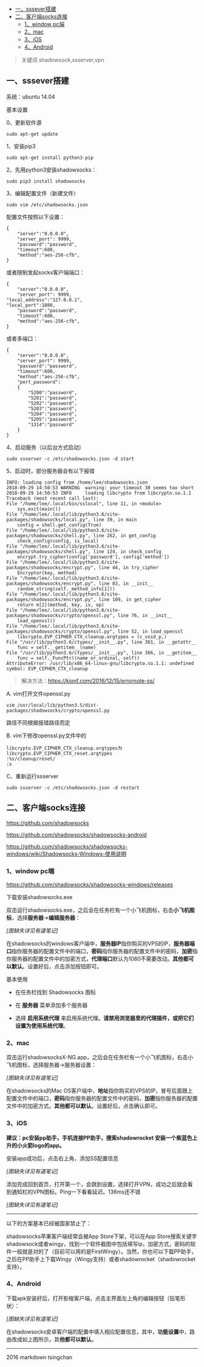 <!-- TOC -->

- [一、sssever搭建](#一sssever搭建)
- [二、客户端socks连接](#二客户端socks连接)
    - [1、window pc端](#1window-pc端)
    - [2、mac](#2mac)
    - [3、iOS](#3ios)
    - [4、Android](#4android)

<!-- /TOC -->

> 关键词 shadowsock,ssserver,vpn


## 一、sssever搭建

系统：ubuntu 14.04

基本设置

0、更新软件源

    sudo apt-get update

1、安装pip3

    sudo apt-get install python3-pip

2、先用python3安装shadowsocks：

    sudo pip3 install shadowsocks

3、编辑配置文件（新建文件）

    sudo vim /etc/shadowsocks.json

配置文件按照以下设置：

    {
        "server":"0.0.0.0",
        "server_port": 9999,
        "password":"password",
        "timeout":600,
        "method":"aes-256-cfb",
    }

或者限制发起socks客户端端口：

    {
        "server":"0.0.0.0",
        "server_port": 9999,
    "local_address":"127.0.0.1",
    "local_port":1080,
        "password":"password",
        "timeout":600,
        "method":"aes-256-cfb",
    }

或者多端口：

    {
        "server":"0.0.0.0",
        "server_port": 9999,
        "password":"password",
        "timeout":600,
        "method":"aes-256-cfb",
        "port_password":
        {
            "5200":"password",
            "5201":"password",
            "5202":"password",
            "5203":"password",
            "5204":"password",
            "5205":"password",
            "1314":"password"
        }
    }

4、启动服务（以后台方式启动）

    sudo ssserver -c /etc/shadowsocks.json -d start

5、启动时，部分服务器会有以下报错

    INFO: loading config from /home/lee/shadowsocks.json
    2018-09-29 14:50:53 WARNING  warning: your timeout 30 seems too short
    2018-09-29 14:50:53 INFO     loading libcrypto from libcrypto.so.1.1
    Traceback (most recent call last):
    File "/home/lee/.local/bin/sslocal", line 11, in <module>
        sys.exit(main())
    File "/home/lee/.local/lib/python3.6/site-packages/shadowsocks/local.py", line 39, in main
        config = shell.get_config(True)
    File "/home/lee/.local/lib/python3.6/site-packages/shadowsocks/shell.py", line 262, in get_config
        check_config(config, is_local)
    File "/home/lee/.local/lib/python3.6/site-packages/shadowsocks/shell.py", line 124, in check_config
        encrypt.try_cipher(config['password'], config['method'])
    File "/home/lee/.local/lib/python3.6/site-packages/shadowsocks/encrypt.py", line 44, in try_cipher
        Encryptor(key, method)
    File "/home/lee/.local/lib/python3.6/site-packages/shadowsocks/encrypt.py", line 83, in __init__
        random_string(self._method_info[1]))
    File "/home/lee/.local/lib/python3.6/site-packages/shadowsocks/encrypt.py", line 109, in get_cipher
        return m[2](method, key, iv, op)
    File "/home/lee/.local/lib/python3.6/site-packages/shadowsocks/crypto/openssl.py", line 76, in __init__
        load_openssl()
    File "/home/lee/.local/lib/python3.6/site-packages/shadowsocks/crypto/openssl.py", line 52, in load_openssl
        libcrypto.EVP_CIPHER_CTX_cleanup.argtypes = (c_void_p,)
    File "/usr/lib/python3.6/ctypes/__init__.py", line 361, in __getattr__
        func = self.__getitem__(name)
    File "/usr/lib/python3.6/ctypes/__init__.py", line 366, in __getitem__
        func = self._FuncPtr((name_or_ordinal, self))
    AttributeError: /usr/lib/x86_64-linux-gnu/libcrypto.so.1.1: undefined symbol: EVP_CIPHER_CTX_cleanup



> 解决方法：https://kionf.com/2016/12/15/errornote-ss/

A. vim打开文件openssl.py

    vim /usr/local/lib/python3.5/dist-packages/shadowsocks/crypto/openssl.py

路径不同根据报错路径而定

B. vim下修改openssl.py文件中的

    libcrypto.EVP_CIPHER_CTX_cleanup.argtypes为libcrypto.EVP_CIPHER_CTX_reset.argtypes
    :%s/cleanup/reset/
    :x

C、重新运行ssserver

    sudo ssserver -c /etc/shadowsocks.json -d restart

## 二、客户端socks连接

https://github.com/shadowsocks

https://github.com/shadowsocks/shadowsocks-android

https://github.com/shadowsocks/shadowsocks-windows/wiki/Shadowsocks-Windows-使用说明


### 1、window pc端

https://github.com/shadowsocks/shadowsocks-windows/releases

下载安装shadowsocks.exe

双击运行shadowsocks.exe，之后会在任务栏有一个小飞机图标，右击**小飞机图标**，选择**服务器**->**编辑服务器**：

*[图缺失详见有道笔记]*

在shadowsocks的windows客户端中，**服务器IP**指你购买的VPS的IP，**服务器端口**指你服务器的配置文件中的端口，**密码**指你服务器的配置文件中的密码，**加密**指你服务器的配置文件中的加密方式，**代理端口**默认为1080不需要改动。**其他都可以默认**。设置好后，点击添加按钮即可。

基本使用

- 在任务栏找到 Shadowsocks 图标

- 在 **服务器** 菜单添加多个服务器

- 选择 **启用系统代理** 来启用系统代理。**请禁用浏览器里的代理插件，或把它们设置为使用系统代理**。

### 2、mac

双击运行shadowsocksX-NG.app，之后会在任务栏有一个小飞机图标，右击小飞机图标，选择服务器->服务器设置：

*[图缺失详见有道笔记]*

在shadowsocks的Mac OS客户端中，**地址**指你购买的VPS的IP，冒号后面跟上配置文件中的端口，**密码**指你服务器的配置文件中的密码，**加密**指你服务器的配置文件中的加密方式。**其他都可以默认**。设置好后，点击确认即可。

### 3、iOS

**建议：pc安装pp助手，手机连接PP助手，搜索shadowrocket 安装一个紫蓝色上升的小火箭logo的app。**

安装app成功后，点击右上角，添加SS配置信息

*[图缺失详见有道笔记]*

添加完成回到首页，打开第一个，会跳到设置，选择打开VPN，成功之后就会看到通知栏的VPN图标。Ping一下看看延迟。136ms还不错

*[图缺失详见有道笔记]*

----

以下的方案基本已经被国家禁止了：

shadowsocks苹果客户端经常会被App Store下架，可以在App Store搜索关键字shadowsock或者wingy，找到一个软件截图中包括填写ip，加密方式，密码的软件一般就是对的了（目前可以用的是FirstWingy）。当然，你也可以下载PP助手，之后在PP助手上下载Wingy（Wingy支持）或者shadowrocket（shadowrocket支持）。


### 4、Android

下载apk安装好后，打开影梭客户端，点击主界面左上角的编辑按钮（铅笔形状）：

*[图缺失详见有道笔记]*

在shadowsocks安卓客户端的配置中填入相应配置信息，其中，**功能设置**中，路由改成如上图所示，其**他都可以默认**。


----
2016 markdown tsingchan



